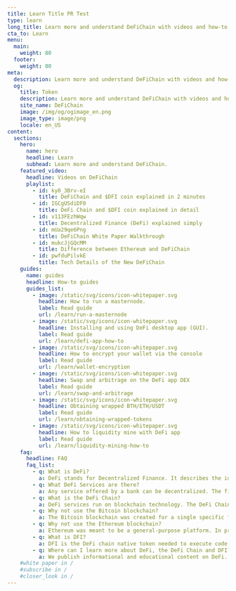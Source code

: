```yaml
---
title: Learn Title PR Test
type: learn
long_title: Learn more and understand DeFiChain with videos and how-to guides.
cta_to: Learn
menu:
  main:
    weight: 80
  footer:
    weight: 80
meta:
  description: Learn more and understand DeFiChain with videos and how-to guides.
  og:
    title: Token
    description: Learn more and understand DeFiChain with videos and how-to guides.
    site_name: DeFiChain
    image: /img/og/ogimage_en.png
    image_type: image/png
    locale: en_US
content:
  sections:
    hero:
      name: hero
      headline: Learn
      subhead: Learn more and understand DeFiChain.
    featured_video:
      headline: Videos on DeFiChain
      playlist:
        - id: ky0_3Brv-eI
          title: DeFiChain and $DFI coin explained in 2 minutes
        - id: IGCgUSdiDF0
          title: DeFi Chain and $DFI coin explained in detail
        - id: v113FEzhWqw
          title: Decentralized Finance (DeFi) explained simply
        - id: mUa29qe6Png
          title: DeFiChain White Paper Walkthrough
        - id: mukcJjGQcMM
          title: Difference between Ethereum and DeFiChain
        - id: pwfduPilvkE
          title: Tech Details of the New DeFiChain
    guides:
      name: guides
      headline: How-to guides
      guides_list:
        - image: /static/svg/icons/icon-whitepaper.svg
          headline: How to run a masternode.
          label: Read guide
          url: /learn/run-a-masternode
        - image: /static/svg/icons/icon-whitepaper.svg
          headline: Installing and using DeFi desktop app (GUI).
          label: Read guide
          url: /learn/defi-app-how-to
        - image: /static/svg/icons/icon-whitepaper.svg
          headline: How to encrypt your wallet via the console
          label: Read guide
          url: /learn/wallet-encryption
        - image: /static/svg/icons/icon-whitepaper.svg
          headline: Swap and arbitrage on the DeFi app DEX
          label: Read guide
          url: /learn/swap-and-arbitrage
        - image: /static/svg/icons/icon-whitepaper.svg
          headline: Obtaining wrapped BTH/ETH/USDT
          label: Read guide
          url: /learn/obtaining-wrapped-tokens
        - image: /static/svg/icons/icon-whitepaper.svg
          headline: How to liquidity mine with DeFi app
          label: Read guide
          url: /learn/liquidity-mining-how-to
    faq:
      headline: FAQ
      faq_list:
        - q: What is DeFi?
          a: DeFi stands for Decentralized Finance. It describes the idea of not needing a trusted third-party to execute financial services, but with a blockchain in its place to enable people, and in the future, machines to become their own bank for these services, removing counterparty risks.
        - q: What DeFi Services are there?
          a: Any service offered by a bank can be decentralized. The first and most common service is issuing money. Bitcoin is a prime example of that. There are many others like consensus verification i.e. mining and staking, lending, exchanging, investing and more.
        - q: What is the DeFi Chain?
          a: DeFi services run on blockchain technology. The DeFi Chain was created exactly for DeFi Services, while providing the optimal infrastructure for security, speed, and access, to name a few.
        - q: Why not use the Bitcoin blockchain?
          a: The Bitcoin blockchain was created for a single specific financial service – the decentralized and censorship-resistant store of value used as a medium of exchange, and perhaps a unit of account in the future. It does this better than other blockchains. However, beyond that, it lacks technical capabilities necessary for the infrastructure of other DeFi services.
        - q: Why not use the Ethereum blockchain?
          a: Ethereum was meant to be a general-purpose platform. In principle, one could do anything with Ethereum, rendering it the jack of all trades but master of none. Problems such as the DAO and parity hack reveal the challenge to keep smart contracts secure, due to their general and universal nature.
        - q: What is DFI?
          a: DFI is the DeFi chain native token needed to execute code. It is also used for governance.
        - q: Where can I learn more about DeFi, the DeFi Chain and DFI?
          a: We publish informational and educational content on DeFi. Follow us on our social media or join our mailing list to be the first to receive new content.
    #white paper in /
    #subscribe in /
    #closer_look in /
---
```

